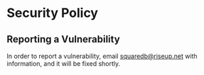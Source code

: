# Security Policy

## Reporting a Vulnerability

In order to report a vulnerability, email squaredb@riseup.net with information, and it will be fixed shortly.
